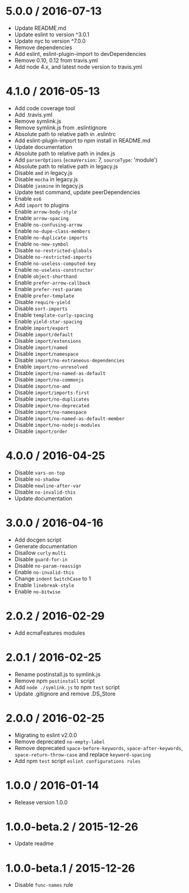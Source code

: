 5.0.0 / 2016-07-13
==================
  - Update README.md
  - Update eslint to version ^3.0.1
  - Update nyc to version ^7.0.0
  - Remove dependencies
  - Add eslint, eslint-plugin-import to devDependencies
  - Remove 0.10, 0.12 from travis.yml
  - Add node 4.x, and latest node version to travis.yml

4.1.0 / 2016-05-13
==================
  - Add code coverage tool
  - Add .travis.yml
  - Remove symlink.js
  - Remove symlink.js from .eslintignore
  - Absolute path to relative path in .eslintrc
  - Add eslint-plugin-import to npm install in README.md
  - Update documentation
  - Absolute path to relative path in index.js
  - Add `parserOptions` (`ecmaVersion`: 7, `sourceType`: 'module')
  - Absolute path to relative path in legacy.js
  - Disable `amd` in legacy.js
  - Disable `mocha` in legacy.js
  - Disable `jasmine` in legacy.js
  - Update test command, update peerDependencies
  - Enable `es6`
  - Add `import` to plugins
  - Enable `arrow-body-style`
  - Enable `arrow-spacing`
  - Enable `no-confusing-arrow`
  - Enable `no-dupe-class-members`
  - Enable `no-duplicate-imports`
  - Enable `no-new-symbol`
  - Disable `no-restricted-globals`
  - Disable `no-restricted-imports`
  - Enable `no-useless-computed-key`
  - Enable `no-useless-constructor`
  - Enable `object-shorthand`
  - Enable `prefer-arrow-callback`
  - Enable `prefer-rest-params`
  - Enable `prefer-template`
  - Disable `require-yield`
  - Disable `sort-imports`
  - Enable `template-curly-spacing`
  - Enable `yield-star-spacing`
  - Enable `import/export`
  - Disable `import/default`
  - Disable `import/extensions`
  - Disable `import/named`
  - Disable `import/namespace`
  - Disable `import/no-extraneous-dependencies`
  - Enable `import/no-unresolved`
  - Disable `import/no-named-as-default`
  - Disable `import/no-commonjs`
  - Disable `import/no-amd`
  - Disable `import/imports-first`
  - Disable `import/no-duplicates`
  - Disable `import/no-deprecated`
  - Disable `import/no-namespace`
  - Disable `import/no-named-as-default-member`
  - Disable `import/no-nodejs-modules`
  - Disable `import/order`

4.0.0 / 2016-04-25
==================
  - Disable `vars-on-top`
  - Disable `no-shadow`
  - Disable `newline-after-var`
  - Disable `no-invalid-this`
  - Update documentation

3.0.0 / 2016-04-16
==================
  - Add docgen script
  - Generate documentation
  - Disallow `curly` `multi`
  - Disable `guard-for-in`
  - Disable `no-param-reassign`
  - Enable `no-invalid-this`
  - Change `indent` `SwitchCase` to 1
  - Enable `linebreak-style`
  - Enable `no-bitwise`

2.0.2 / 2016-02-29
==================
  - Add ecmaFeatures modules

2.0.1 / 2016-02-25
==================
  - Rename postinstall.js to symlink.js
  - Remove npm `postinstall` script
  - Add `node ./symlink.js` to npm `test` script
  - Update .gitignore and remove .DS_Store

2.0.0 / 2016-02-25
==================
  - Migrating to eslint v2.0.0
  - Remove deprecated `no-empty-label`
  - Remove deprecated `space-before-keywords`, `space-after-keywords`, `space-return-throw-case` and replace `keyword-spacing`
  - Add npm `test` script `eslint configurations rules`

1.0.0 / 2016-01-14
==================
  - Release version 1.0.0

1.0.0-beta.2 / 2015-12-26
==================
  - Update readme

1.0.0-beta.1 / 2015-12-26
==================
  - Disable `func-names` rule
